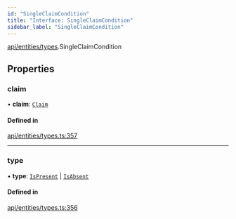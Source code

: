 ```yaml
---
id: "SingleClaimCondition"
title: "Interface: SingleClaimCondition"
sidebar_label: "SingleClaimCondition"
---
```


[api/entities/types](../../../../../modules/API/Entities/Types/Types.md).SingleClaimCondition

## Properties

### claim

• **claim**: [`Claim`](../../../../../modules/API/Entities/Types/Types.md#claim)

#### Defined in

[api/entities/types.ts:357](https://github.com/PolymeshAssociation/polymesh-sdk/blob/995f17653/src/api/entities/types.ts#L357)

___

### type

• **type**: [`IsPresent`](../../../../../enums/API/Entities/Types/ConditionType/ConditionType.md#ispresent) \| [`IsAbsent`](../../../../../enums/API/Entities/Types/ConditionType/ConditionType.md#isabsent)

#### Defined in

[api/entities/types.ts:356](https://github.com/PolymeshAssociation/polymesh-sdk/blob/995f17653/src/api/entities/types.ts#L356)

